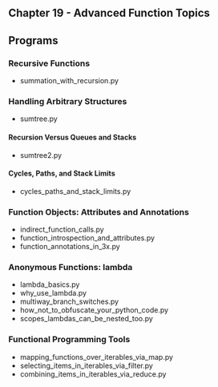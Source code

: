 ## Chapter 19 - Advanced Function Topics

## Programs

### Recursive Functions
* summation\_with\_recursion.py

### Handling Arbitrary Structures
* sumtree.py

#### Recursion Versus Queues and Stacks
* sumtree2.py

#### Cycles, Paths, and Stack Limits
* cycles\_paths\_and\_stack\_limits.py

### Function Objects: Attributes and Annotations
* indirect\_function\_calls.py
* function\_introspection\_and\_attributes.py
* function\_annotations\_in\_3x.py

### Anonymous Functions: lambda
* lambda\_basics.py
* why\_use\_lambda.py
* multiway\_branch\_switches.py
* how\_not\_to\_obfuscate\_your\_python\_code.py
* scopes\_lambdas\_can\_be\_nested\_too.py

### Functional Programming Tools
* mapping\_functions\_over\_iterables\_via\_map.py
* selecting\_items\_in\_iterables\_via\_filter.py
* combining\_items\_in\_iterables\_via\_reduce.py

